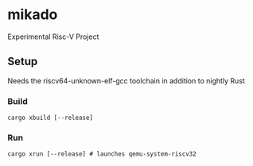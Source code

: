 # mikado

Experimental Risc-V Project

## Setup
Needs the riscv64-unknown-elf-gcc toolchain in addition to nightly Rust

### Build
```
cargo xbuild [--release]
```

### Run
```
cargo xrun [--release] # launches qemu-system-riscv32
```
